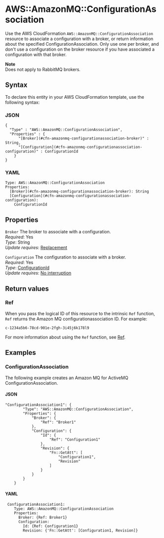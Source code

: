 # AWS::AmazonMQ::ConfigurationAssociation<a name="aws-resource-amazonmq-configurationassociation"></a>

Use the AWS CloudFormation `AWS::AmazonMQ::ConfigurationAssociation` resource to associate a configuration with a broker, or return information about the specified ConfigurationAssociation\. Only use one per broker, and don't use a configuration on the broker resource if you have associated a configuration with that broker\.

**Note**  
Does not apply to RabbitMQ brokers\.

## Syntax<a name="aws-resource-amazonmq-configurationassociation-syntax"></a>

To declare this entity in your AWS CloudFormation template, use the following syntax:

### JSON<a name="aws-resource-amazonmq-configurationassociation-syntax.json"></a>

```
{
  "Type" : "AWS::AmazonMQ::ConfigurationAssociation",
  "Properties" : {
      "[Broker](#cfn-amazonmq-configurationassociation-broker)" : String,
      "[Configuration](#cfn-amazonmq-configurationassociation-configuration)" : ConfigurationId
    }
}
```

### YAML<a name="aws-resource-amazonmq-configurationassociation-syntax.yaml"></a>

```
Type: AWS::AmazonMQ::ConfigurationAssociation
Properties:
  [Broker](#cfn-amazonmq-configurationassociation-broker): String
  [Configuration](#cfn-amazonmq-configurationassociation-configuration):
    ConfigurationId
```

## Properties<a name="aws-resource-amazonmq-configurationassociation-properties"></a>

`Broker` <a name="cfn-amazonmq-configurationassociation-broker"></a>
The broker to associate with a configuration\.  
_Required_: Yes  
_Type_: String  
_Update requires_: [Replacement](https://docs.aws.amazon.com/AWSCloudFormation/latest/UserGuide/using-cfn-updating-stacks-update-behaviors.html#update-replacement)

`Configuration` <a name="cfn-amazonmq-configurationassociation-configuration"></a>
The configuration to associate with a broker\.  
_Required_: Yes  
_Type_: [ConfigurationId](aws-properties-amazonmq-configurationassociation-configurationid.md)  
_Update requires_: [No interruption](https://docs.aws.amazon.com/AWSCloudFormation/latest/UserGuide/using-cfn-updating-stacks-update-behaviors.html#update-no-interrupt)

## Return values<a name="aws-resource-amazonmq-configurationassociation-return-values"></a>

### Ref<a name="aws-resource-amazonmq-configurationassociation-return-values-ref"></a>

When you pass the logical ID of this resource to the intrinsic `Ref` function, `Ref` returns the Amazon MQ configurationassociation ID\. For example:

`c-1234a5b6-78cd-901e-2fgh-3i45j6k178l9`

For more information about using the `Ref` function, see [Ref](https://docs.aws.amazon.com/AWSCloudFormation/latest/UserGuide/intrinsic-function-reference-ref.html)\.

## Examples<a name="aws-resource-amazonmq-configurationassociation--examples"></a>

### ConfigurationAssociation<a name="aws-resource-amazonmq-configurationassociation--examples--ConfigurationAssociation"></a>

The following example creates an Amazon MQ for ActiveMQ ConfigurationAssociation\.

#### JSON<a name="aws-resource-amazonmq-configurationassociation--examples--ConfigurationAssociation--json"></a>

```
"ConfigurationAssociation1": {
		"Type": "AWS::AmazonMQ::ConfigurationAssociation",
		"Properties": {
			"Broker": {
				"Ref": "Broker1"
			},
			"Configuration": {
				"Id": {
					"Ref": "Configuration1"
				},
				"Revision": {
					"Fn::GetAtt": [
						"Configuration1",
						"Revision"
					]
				}
			}
		}
	}
```

#### YAML<a name="aws-resource-amazonmq-configurationassociation--examples--ConfigurationAssociation--yaml"></a>

```
 ConfigurationAssociation1:
    Type: AWS::AmazonMQ::ConfigurationAssociation
    Properties:
      Broker: {Ref: Broker1}
      Configuration:
        Id: {Ref: Configuration1}
        Revision: {'Fn::GetAtt': [Configuration1, Revision]}
```

